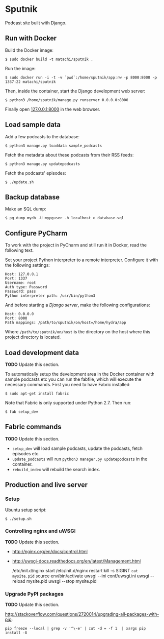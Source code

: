 # Sputnik

Podcast site built with Django.

## Run with Docker

Build the Docker image:

    $ sudo docker build -t matachi/sputnik .

Run the image:

    $ sudo docker run -i -t -v `pwd`:/home/sputnik/app:rw -p 8000:8000 -p 1337:22 matachi/sputnik

Then, inside the container, start the Django development web server:

    $ python3 /home/sputnik/manage.py runserver 0.0.0.0:8000

Finally open [127.0.0.1:8000](http://127.0.0.1:8000) in the web browser.

## Load sample data

Add a few podcasts to the database:

    $ python3 manage.py loaddata sample_podcasts

Fetch the metadata about these podcasts from their RSS feeds:

    $ python3 manage.py updatepodcasts

Fetch the podcasts' episodes:

    $ ./update.sh

## Backup database

Make an SQL dump:

    $ pg_dump mydb -U mypguser -h localhost > database.sql

## Configure PyCharm

To work with the project in PyCharm and still run it in Docker, read the
following text.

Set your project Python interpreter to a remote interpreter. Configure it with
the following settings:

    Host: 127.0.0.1
    Port: 1337
    Username: root
    Auth type: Password
    Password: pass
    Python interpreter path: /usr/bin/python3

And before starting a *Django server*, make the following configurations:

    Host: 0.0.0.0
    Port: 8000
    Path mappings: /path/to/sputnik/on/host=/home/hydra/app

Where `/path/to/sputnik/on/host` is the directory on the host where this
project directory is located.

## Load development data

**TODO** Update this section.

To automatically setup the development area in the Docker container with sample
podcasts etc you can run the fabfile, which will execute the necessary
commands. First you need to have Fabric installed:

    $ sudo apt-get install fabric

Note that Fabric is only supported under Python 2.7. Then run:

    $ fab setup_dev

## Fabric commands

**TODO** Update this section.

* `setup_dev` will load sample podcasts, update the podcasts, fetch episodes
  etc.
* `update_podcasts` will run `python3 manager.py updatepodcasts` in the
  container.
* `rebuild_index` will rebuild the search index.

## Production and live server

### Setup

Ubuntu setup script:

    $ ./setup.sh

### Controlling nginx and uWSGI

**TODO** Update this section.

* <http://nginx.org/en/docs/control.html>
* <http://uwsgi-docs.readthedocs.org/en/latest/Management.html>

    /etc/init.d/nginx start
    /etc/init.d/nginx restart
    kill -s SIGINT `cat mysite.pid`
    source env/bin/activate
    uwsgi --ini conf/uwsgi.ini
    uwsgi --reload mysite.pid
    uwsgi --stop mysite.pid

### Upgrade PyPI packages

**TODO** Update this section.

<http://stackoverflow.com/questions/2720014/upgrading-all-packages-with-pip>:

    pip freeze --local | grep -v '^\-e' | cut -d = -f 1  | xargs pip install -U
